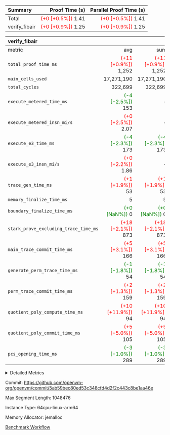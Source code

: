 | Summary | Proof Time (s) | Parallel Proof Time (s) |
|:---|---:|---:|
| Total | <span style='color: red'>(+0 [+0.5%])</span> 1.41 | <span style='color: red'>(+0 [+0.5%])</span> 1.41 |
| verify_fibair | <span style='color: red'>(+0 [+0.9%])</span> 1.25 | <span style='color: red'>(+0 [+0.9%])</span> 1.25 |


| verify_fibair |||||
|:---|---:|---:|---:|---:|
|metric|avg|sum|max|min|
| `total_proof_time_ms ` | <span style='color: red'>(+11 [+0.9%])</span> 1,252 | <span style='color: red'>(+11 [+0.9%])</span> 1,252 | <span style='color: red'>(+11 [+0.9%])</span> 1,252 | <span style='color: red'>(+11 [+0.9%])</span> 1,252 |
| `main_cells_used     ` |  17,271,190 |  17,271,190 |  17,271,190 |  17,271,190 |
| `total_cycles        ` |  322,699 |  322,699 |  322,699 |  322,699 |
| `execute_metered_time_ms` | <span style='color: green'>(-4 [-2.5%])</span> 153 | -          | -          | -          |
| `execute_metered_insn_mi/s` | <span style='color: red'>(+0 [+2.5%])</span> 2.07 | -          | <span style='color: red'>(+0 [+2.5%])</span> 2.07 | <span style='color: red'>(+0 [+2.5%])</span> 2.07 |
| `execute_e3_time_ms  ` | <span style='color: green'>(-4 [-2.3%])</span> 173 | <span style='color: green'>(-4 [-2.3%])</span> 173 | <span style='color: green'>(-4 [-2.3%])</span> 173 | <span style='color: green'>(-4 [-2.3%])</span> 173 |
| `execute_e3_insn_mi/s` | <span style='color: red'>(+0 [+2.2%])</span> 1.86 | -          | <span style='color: red'>(+0 [+2.2%])</span> 1.86 | <span style='color: red'>(+0 [+2.2%])</span> 1.86 |
| `trace_gen_time_ms   ` | <span style='color: red'>(+1 [+1.9%])</span> 53 | <span style='color: red'>(+1 [+1.9%])</span> 53 | <span style='color: red'>(+1 [+1.9%])</span> 53 | <span style='color: red'>(+1 [+1.9%])</span> 53 |
| `memory_finalize_time_ms` |  5 |  5 |  5 |  5 |
| `boundary_finalize_time_ms` | <span style='color: green'>(+0 [NaN%])</span> 0 | <span style='color: green'>(+0 [NaN%])</span> 0 | <span style='color: green'>(+0 [NaN%])</span> 0 | <span style='color: green'>(+0 [NaN%])</span> 0 |
| `stark_prove_excluding_trace_time_ms` | <span style='color: red'>(+18 [+2.1%])</span> 873 | <span style='color: red'>(+18 [+2.1%])</span> 873 | <span style='color: red'>(+18 [+2.1%])</span> 873 | <span style='color: red'>(+18 [+2.1%])</span> 873 |
| `main_trace_commit_time_ms` | <span style='color: red'>(+5 [+3.1%])</span> 166 | <span style='color: red'>(+5 [+3.1%])</span> 166 | <span style='color: red'>(+5 [+3.1%])</span> 166 | <span style='color: red'>(+5 [+3.1%])</span> 166 |
| `generate_perm_trace_time_ms` | <span style='color: green'>(-1 [-1.8%])</span> 54 | <span style='color: green'>(-1 [-1.8%])</span> 54 | <span style='color: green'>(-1 [-1.8%])</span> 54 | <span style='color: green'>(-1 [-1.8%])</span> 54 |
| `perm_trace_commit_time_ms` | <span style='color: red'>(+2 [+1.3%])</span> 159 | <span style='color: red'>(+2 [+1.3%])</span> 159 | <span style='color: red'>(+2 [+1.3%])</span> 159 | <span style='color: red'>(+2 [+1.3%])</span> 159 |
| `quotient_poly_compute_time_ms` | <span style='color: red'>(+10 [+11.9%])</span> 94 | <span style='color: red'>(+10 [+11.9%])</span> 94 | <span style='color: red'>(+10 [+11.9%])</span> 94 | <span style='color: red'>(+10 [+11.9%])</span> 94 |
| `quotient_poly_commit_time_ms` | <span style='color: red'>(+5 [+5.0%])</span> 105 | <span style='color: red'>(+5 [+5.0%])</span> 105 | <span style='color: red'>(+5 [+5.0%])</span> 105 | <span style='color: red'>(+5 [+5.0%])</span> 105 |
| `pcs_opening_time_ms ` | <span style='color: green'>(-3 [-1.0%])</span> 289 | <span style='color: green'>(-3 [-1.0%])</span> 289 | <span style='color: green'>(-3 [-1.0%])</span> 289 | <span style='color: green'>(-3 [-1.0%])</span> 289 |



<details>
<summary>Detailed Metrics</summary>

|  | verify_program_compile_ms | total_cells | stark_prove_excluding_trace_time_ms | quotient_poly_compute_time_ms | quotient_poly_commit_time_ms | perm_trace_commit_time_ms | pcs_opening_time_ms | main_trace_commit_time_ms | app proof_time_ms |
| --- | --- | --- | --- | --- | --- | --- | --- | --- |
|  | 7 | 65,536 | 36 | 1 | 5 | 0 | 21 | 7 | 1,262 | 

| air_name | rows | quotient_deg | main_cols | interactions | constraints | cells |
| --- | --- | --- | --- | --- | --- | --- |
| AccessAdapterAir<2> |  | 2 |  | 5 | 12 |  | 
| AccessAdapterAir<4> |  | 2 |  | 5 | 12 |  | 
| AccessAdapterAir<8> |  | 2 |  | 5 | 12 |  | 
| FibonacciAir | 32,768 | 1 | 2 |  | 5 | 65,536 | 
| FriReducedOpeningAir |  | 2 |  | 39 | 71 |  | 
| JalRangeCheckAir |  | 2 |  | 9 | 14 |  | 
| NativePoseidon2Air<BabyBearParameters>, 1> |  | 2 |  | 136 | 572 |  | 
| PhantomAir |  | 2 |  | 3 | 5 |  | 
| ProgramAir |  | 1 |  | 1 | 4 |  | 
| VariableRangeCheckerAir |  | 1 |  | 1 | 4 |  | 
| VmAirWrapper<AluNativeAdapterAir, FieldArithmeticCoreAir> |  | 2 |  | 15 | 27 |  | 
| VmAirWrapper<BranchNativeAdapterAir, BranchEqualCoreAir<1> |  | 2 |  | 11 | 25 |  | 
| VmAirWrapper<NativeAdapterAir<2, 0>, PublicValuesCoreAir> |  | 2 |  | 11 | 29 |  | 
| VmAirWrapper<NativeLoadStoreAdapterAir<1>, NativeLoadStoreCoreAir<1> |  | 2 |  | 15 | 20 |  | 
| VmAirWrapper<NativeLoadStoreAdapterAir<4>, NativeLoadStoreCoreAir<4> |  | 2 |  | 15 | 20 |  | 
| VmAirWrapper<NativeVectorizedAdapterAir<4>, FieldExtensionCoreAir> |  | 2 |  | 15 | 27 |  | 
| VmConnectorAir |  | 2 |  | 5 | 11 |  | 
| VolatileBoundaryAir |  | 2 |  | 7 | 19 |  | 

| group | trace_gen_time_ms | total_proof_time_ms | total_cycles | total_cells | stark_prove_excluding_trace_time_ms | quotient_poly_compute_time_ms | quotient_poly_commit_time_ms | perm_trace_commit_time_ms | pcs_opening_time_ms | memory_finalize_time_ms | main_trace_commit_time_ms | main_cells_used | insns | generate_perm_trace_time_ms | fri.log_blowup | execute_metered_time_ms | execute_metered_insn_mi/s | execute_e3_time_ms | execute_e3_insn_mi/s | boundary_finalize_time_ms |
| --- | --- | --- | --- | --- | --- | --- | --- | --- | --- | --- | --- | --- | --- | --- | --- | --- | --- | --- | --- | --- |
| verify_fibair | 53 | 1,252 | 322,699 | 62,474,410 | 873 | 94 | 105 | 159 | 289 | 5 | 166 | 17,271,190 | 322,700 | 54 | 1 | 153 | 2.07 | 173 | 1.86 | 0 | 

| group | air_name | rows | prep_cols | perm_cols | main_cols | cells |
| --- | --- | --- | --- | --- | --- | --- |
| verify_fibair | AccessAdapterAir<2> | 131,072 |  | 16 | 11 | 3,538,944 | 
| verify_fibair | AccessAdapterAir<4> | 65,536 |  | 16 | 13 | 1,900,544 | 
| verify_fibair | AccessAdapterAir<8> | 128 |  | 16 | 17 | 4,224 | 
| verify_fibair | FriReducedOpeningAir | 2,048 |  | 84 | 27 | 227,328 | 
| verify_fibair | JalRangeCheckAir | 32,768 |  | 28 | 12 | 1,310,720 | 
| verify_fibair | NativePoseidon2Air<BabyBearParameters>, 1> | 32,768 |  | 312 | 398 | 23,265,280 | 
| verify_fibair | PhantomAir | 16,384 |  | 12 | 6 | 294,912 | 
| verify_fibair | ProgramAir | 8,192 |  | 8 | 10 | 147,456 | 
| verify_fibair | VariableRangeCheckerAir | 262,144 | 2 | 8 | 1 | 2,359,296 | 
| verify_fibair | VmAirWrapper<AluNativeAdapterAir, FieldArithmeticCoreAir> | 262,144 |  | 36 | 29 | 17,039,360 | 
| verify_fibair | VmAirWrapper<BranchNativeAdapterAir, BranchEqualCoreAir<1> | 32,768 |  | 28 | 23 | 1,671,168 | 
| verify_fibair | VmAirWrapper<NativeLoadStoreAdapterAir<1>, NativeLoadStoreCoreAir<1> | 65,536 |  | 40 | 21 | 3,997,696 | 
| verify_fibair | VmAirWrapper<NativeLoadStoreAdapterAir<4>, NativeLoadStoreCoreAir<4> | 32,768 |  | 40 | 27 | 2,195,456 | 
| verify_fibair | VmAirWrapper<NativeVectorizedAdapterAir<4>, FieldExtensionCoreAir> | 32,768 |  | 36 | 38 | 2,424,832 | 
| verify_fibair | VmConnectorAir | 2 | 1 | 16 | 5 | 42 | 
| verify_fibair | VolatileBoundaryAir | 65,536 |  | 20 | 12 | 2,097,152 | 

| group | trace_height_constraint | weighted_sum | threshold |
| --- | --- | --- | --- |
| verify_fibair | 0 | 1,085,444 | 2,013,265,921 | 
| verify_fibair | 1 | 5,411,200 | 2,013,265,921 | 
| verify_fibair | 2 | 542,722 | 2,013,265,921 | 
| verify_fibair | 3 | 5,476,612 | 2,013,265,921 | 
| verify_fibair | 4 | 65,536 | 2,013,265,921 | 
| verify_fibair | 5 | 12,851,850 | 2,013,265,921 | 

| trace_height_constraint | threshold |
| --- | --- |
| 0 | 2,013,265,921 | 

</details>


Commit: https://github.com/openvm-org/openvm/commit/5ab59bec80ed53c348cfd4d2f2c443c8be1aa46e

Max Segment Length: 1048476

Instance Type: 64cpu-linux-arm64

Memory Allocator: jemalloc

[Benchmark Workflow](https://github.com/openvm-org/openvm/actions/runs/16328674692)
